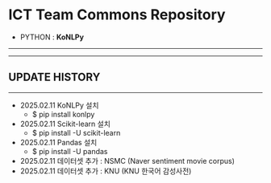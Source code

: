 # ICT Team Commons Repository
- PYTHON : **KoNLPy**
---

---
## UPDATE HISTORY
---
+ 2025.02.11 KoNLPy 설치
  - $ pip install konlpy
+ 2025.02.11 Scikit-learn 설치
  - $ pip install -U scikit-learn
+ 2025.02.11 Pandas 설치
  - $ pip install -U pandas
+ 2025.02.11 데이터셋 추가 : NSMC (Naver sentiment movie corpus)
+ 2025.02.11 데이터셋 추가 : KNU (KNU 한국어 감성사전)




